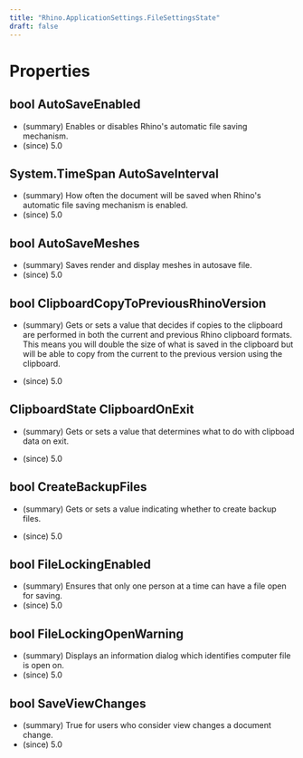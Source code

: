 ```yaml
---
title: "Rhino.ApplicationSettings.FileSettingsState"
draft: false
---
```


# Properties
## bool AutoSaveEnabled
- (summary) Enables or disables Rhino's automatic file saving mechanism.
- (since) 5.0
## System.TimeSpan AutoSaveInterval
- (summary) How often the document will be saved when Rhino's automatic file saving mechanism is enabled.
- (since) 5.0
## bool AutoSaveMeshes
- (summary) Saves render and display meshes in autosave file.
- (since) 5.0
## bool ClipboardCopyToPreviousRhinoVersion
- (summary) 
     Gets or sets a value that decides if copies to the clipboard are performed in both the current
     and previous Rhino clipboard formats.  This means you will double the size of what is saved in
     the clipboard but will be able to copy from the current to the previous version using the
     clipboard.
     
- (since) 5.0
## ClipboardState ClipboardOnExit
- (summary) 
     Gets or sets a value that determines what to do with clipboad data on exit.
     
- (since) 5.0
## bool CreateBackupFiles
- (summary) 
     Gets or sets a value indicating whether to create backup files.
     
- (since) 5.0
## bool FileLockingEnabled
- (summary) Ensures that only one person at a time can have a file open for saving.
- (since) 5.0
## bool FileLockingOpenWarning
- (summary) Displays an information dialog which identifies computer file is open on.
- (since) 5.0
## bool SaveViewChanges
- (summary) True for users who consider view changes a document change.
- (since) 5.0
